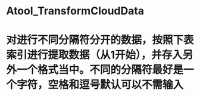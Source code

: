 # Atool_TransformCloudData
# 对进行不同分隔符分开的数据，按照下表索引进行提取数据（从1开始），并存入另外一个格式当中。不同的分隔符最好是一个字符，空格和逗号默认可以不需输入
